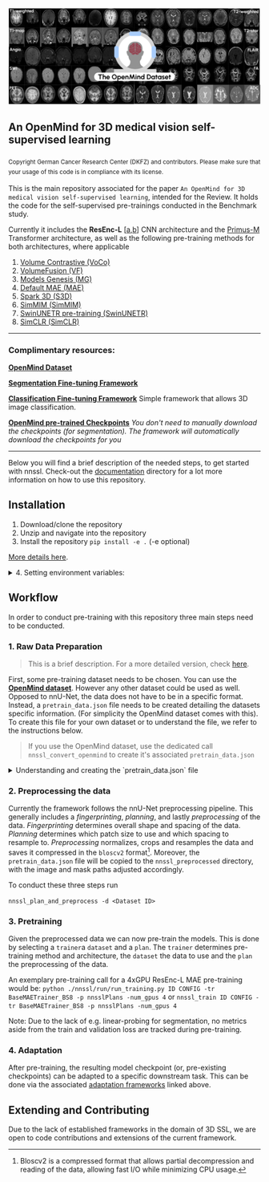 ![OpenMind](assets/images/OpenMindDataset.png)

## An OpenMind for 3D medical vision self-supervised learning
<sub>Copyright German Cancer Research Center (DKFZ) and contributors. Please make sure that your usage of this code is in compliance with its license.<sub>

This is the main repository associated for the paper `An OpenMind for 3D medical vision self-supervised learning`, intended for the Review.
It holds the code for the self-supervised pre-trainings conducted in the Benchmark study.

Currently it includes the **ResEnc-L** [[a]((https://arxiv.org/abs/2410.23132)),[b](https://arxiv.org/abs/2404.09556)] CNN architecture and the [Primus-M](https://arxiv.org/abs/2503.01835) Transformer architecture, as well as the following pre-training methods for both architectures, where applicable
1. [Volume Contrastive (VoCo)](https://arxiv.org/abs/2402.17300)
2. [VolumeFusion (VF)](https://arxiv.org/abs/2306.16925)
3. [Models Genesis (MG)](https://www.sciencedirect.com/science/article/pii/S1361841520302048)
4. [Default MAE (MAE)](https://openaccess.thecvf.com/content/CVPR2022/html/He_Masked_Autoencoders_Are_Scalable_Vision_Learners_CVPR_2022_paper)
5. [Spark 3D (S3D)](https://arxiv.org/abs/2410.23132)
6. [SimMIM (SimMIM)](https://openaccess.thecvf.com/content/CVPR2022/html/Xie_SimMIM_A_Simple_Framework_for_Masked_Image_Modeling_CVPR_2022_paper.html)
7. [SwinUNETR pre-training  (SwinUNETR)](https://arxiv.org/abs/2111.14791)
8. [SimCLR (SimCLR)](https://arxiv.org/abs/2002.05709)

-----
### Complimentary resources:

**[OpenMind Dataset](https://huggingface.co/datasets/AnonRes/OpenMind)**

**[Segmentation Fine-tuning Framework](https://github.com/TaWald/nnUNet)**

**[Classification Fine-tuning Framework](https://github.com/constantinulrich/SSL3D_classification)** Simple framework that allows 3D image classification. 

**[OpenMind pre-trained Checkpoints](https://huggingface.co/collections/MIC-DKFZ/openmind-models-6819c21c7fe6f0aaaab7dadf)**
*You don't need to manually download the checkpoints (for segmentation). The framework will automatically download the checkpoints for you*

----

Below you will find a brief description of the needed steps, to get started with nnssl. 
Check-out the [documentation](documentation/) directory for a lot more information on how to use this repository.

## Installation

1. Download/clone the repository
2. Unzip and navigate into the repository
3. Install the repository `pip install -e .`  (-e optional)

[More details here](documentation/installation_instructions.md).
<details>
<summary>4. Setting environment variables:</summary>

In addition to the installation, this repository requires setting up three additional path 
1. `nnssl_raw` -- The path holding datasets of raw `pretrain_data.json` files.
2. `nnssl_preprocessed` -- A path where preprocessed data will be stored.
3. `nnssl_results` -- A path where results will be stored.

[More details here](documentation/setting_up_paths.md). 
</details>

## Workflow
In order to conduct pre-training with this repository three main steps need to be conducted.

### 1. Raw Data Preparation
> This is a brief description. For a more detailed version, check [here](documentation/dataset_format.md). 

First, some pre-training dataset needs to be chosen. You can use the **[OpenMind dataset](https://huggingface.co/datasets/AnonRes/OpenMind)**. 
However any other dataset could be used as well. Opposed to nnU-Net, the data does not have to be in a specific format. Instead, a `pretrain_data.json` file needs to be created detailing the datasets specific information. (For simplicity the OpenMind dataset comes with this). To create this file for your own dataset or to understand the file, we refer to the instructions below.

> If you use the OpenMind dataset, use the dedicated call `nnssl_convert_openmind` to create it's associated `pretrain_data.json`
<details>
<summary>Understanding and creating the `pretrain_data.json` file</summary>

Medical datasets generally center around studies of subjects. These subjects can be imaged in different sessions with different scanners or through different imaging protocols. This is reflected in the common BIDS data structure, which differentiates into:

  - `subjects` - The individual subjects in the dataset
  - `sessions` - The individual sessions of the subjects
  - `scans` - The individual scans of the sessions

  In our case, we are also interested in aggregating multiple datasets, hence we include

  - `dataset` - The individual datasets that was included

  All this information may be valuable for pre-training, e.g. one may want to develop a contrastive pre-training method that uses `scans` of the same `subject` during one `session` as positive pair and others as negative. Or one may want to develop a longitudinal `pre-training` that e.g. tries to predict the next scan of the next `session`. To allow using such information, we need to maintain this information in the `pretrain_data.json` file.
  <details>
  <summary>Hence, our `pretrain_data.json` file mirrors the BIDS structure:</summary>

  ```jsonc
  {  // Examplary Structure
    "collection_index": 745,    // Collection Index -- 
    "collection_name": "Dataset745__OpenNeuro",     // Collection Index -- 
    "datasets": {     // Dict of all datasets included
      "ds000001": {
        "dataset_index": "ds000001",
        "dataset_info": null,   // dict holding meta info of the dataset
        "subjects": {    // dict of all subjects
          "sub-01": {
            "subject_id": "sub-01",
            "subject_info": {
              "age": 26,
              "sex": "female",
            },
            "sessions": {     // Dict of all session and session information
              "ses-DEFAULT": {
                  "session_id": "ses-DEFAULT",
                  "session_info": null,
                  "images": [   // list of images -- Each image is it's own dictionary
                      {
                          "name": "sub-01_T1w.nii.gz",   // Image Name
                          "modality": "T1w",  // Modality of the Image
                          "image_info": {},  // Additional meta-data of the image (e.g. Scanner, etc.)
                          "image_path": "<Path_to_image>",
                          "associated_masks": {  // Associated masks of the image (if available)
                              "anatomy_mask": "<Path_to_associated_anatomy_mask>",
                              "anonymization_mask": "<Path_to_associated_anon_mask>",
                          },
                      },
                      ... // Additional images if taken in the session.
                  ],
              }
            }
          }
        }
      }
    }
  }
  ```
  </details>

  To generate this file, we recommend writing a python script that creates a `Collection` dataclass (located in `src/nnssl/data/raw_dataset.py`) and uses the `.to_dict()` method of the collection which will yield a valid `pretrain_data.json` file.

  To allow this file to be valid for differing machines, the file-paths support relative paths. 
  Relative paths are indicated through the pre-fix `$`. Moreover, when saving absolute paths the paths are checked, if the image path beginnings can be replaced by the paths in the **Environment Variables**: `["nnssl_raw", "nnssl_preprocessed"]`, replacing them with `$nnssl_raw` or `$nnssl_preprocessed` respectively.

</details>

### 2. Preprocessing the data
Currently the framework follows the nnU-Net preprocessing pipeline. This generally includes a *fingerprinting*, *planning*, and lastly *preprocessing* of the data. 
*Fingerprinting* determines overall shape and spacing of the data. 
*Planning* determines which patch size to use and which spacing to resample to.
*Preprocessing* normalizes, crops and resamples the data and saves it compressed in the `bloscv2` format[^1]. Moreover, the `pretrain_data.json` file will be copied to the `nnssl_preprocessed` directory, with the image and mask paths adjusted accordingly.


To conduct these three steps run

`nnssl_plan_and_preprocess -d <Dataset ID>`

[^1]: Bloscv2 is a compressed format that allows partial decompression and reading of the data, allowing fast I/O while minimizing CPU usage. 

### 3. Pretraining
Given the preprocessed data we can now pre-train the models. This is done by selecting a `trainer`a `dataset` and a `plan`. 
The `trainer` determines pre-training method and architecture, the `dataset` the data to use and the `plan` the preprocessing of the data.  

An exemplary pre-training call for a 4xGPU ResEnc-L MAE pre-training would be:
`python ./nnssl/run/run_training.py ID CONFIG -tr BaseMAETrainer_BS8 -p nnsslPlans -num_gpus 4`
or 
`nnssl_train ID CONFIG -tr BaseMAETrainer_BS8 -p nnsslPlans -num_gpus 4`

Note: Due to the lack of e.g. linear-probing for segmentation, no metrics aside from the train and validation loss are tracked during pre-training.

### 4. Adaptation
After pre-training, the resulting model checkpoint (or, pre-existing checkpoints) can be adapted to a specific downstream task.
This can be done via the associated [adaptation frameworks](#complimentary-resources) linked above.


## Extending and Contributing
Due to the lack of established frameworks in the domain of 3D SSL, we are open to code contributions and extensions of the current framework.
